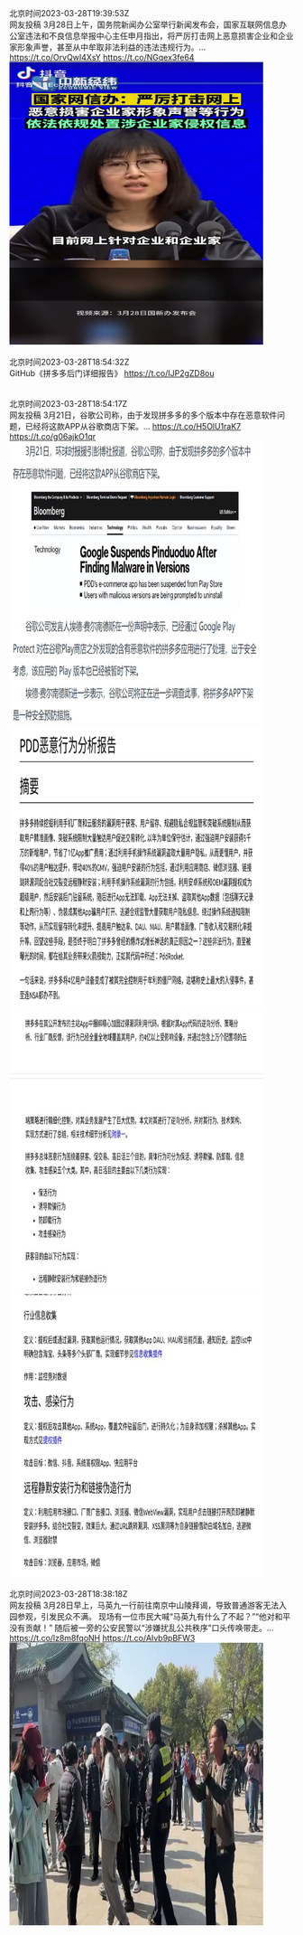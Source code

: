 北京时间2023-03-28T19:39:53Z<br>网友投稿
3月28日上午，国务院新闻办公室举行新闻发布会，国家互联网信息办公室违法和不良信息举报中心主任申月指出，将严厉打击网上恶意损害企业和企业家形象声誉，甚至从中牟取非法利益的违法违规行为。… https://t.co/OrvQwI4XsY https://t.co/NGqex3fe64<br><img src='/temp/video/2023/w-Month-3/aw-Day-28/whyyoutouzhele/1640680103611887619_0.jpg' width='450' height='500'><br><br>北京时间2023-03-28T18:54:32Z<br>GitHub《拼多多后门详细报告》
https://t.co/IJP2gZD8ou<br><br><br>北京时间2023-03-28T18:54:17Z<br>网友投稿
3月21日，谷歌公司称，由于发现拼多多的多个版本中存在恶意软件问题，已经将这款APP从谷歌商店下架。… https://t.co/H5OlU1raK7 https://t.co/g06ajkO1qr<br><img src='/temp/image/2023/w-Month-3/1640668627991928832_0.jpg' width='450' height='500'><img src='/temp/image/2023/w-Month-3/1640668627991928832_1.jpg' width='450' height='500'><img src='/temp/image/2023/w-Month-3/1640668627991928832_2.jpg' width='450' height='500'><img src='/temp/image/2023/w-Month-3/1640668627991928832_3.jpg' width='450' height='500'><br><br>北京时间2023-03-28T18:38:18Z<br>网友投稿
3月28日早上，马英九一行前往南京中山陵拜谒，导致普通游客无法入园参观，引发民众不满。
现场有一位市民大喊“马英九有什么了不起？”“他对和平没有贡献！”
随后被一旁的公安民警以“涉嫌扰乱公共秩序”口头传唤带走。… https://t.co/lz8m8fqoNH https://t.co/AIvb9pBFW3<br><img src='/temp/video/2023/w-Month-3/aw-Day-28/whyyoutouzhele/1640664605579001859_0.jpg' width='450' height='500'><br><br>
